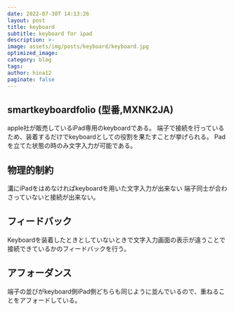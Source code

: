 ```yaml
---
date: 2022-07-30T 14:13:26
layout: post
title: keyboard
subtitle: keyboard for ipad
description: >-
image: assets/img/posts/keyboard/keyboard.jpg
optimized_image: 
category: blog
tags: 
author: hina12
paginate: false
---
```


## smartkeyboardfolio (型番,MXNK2JA)

apple社が販売しているiPad専用のkeyboardである。
端子で接続を行っているため、装着するだけでkeyboardとしての役割を果たすことが挙げられる。
Padを立てた状態の時のみ文字入力が可能である。

## 物理的制約

溝にiPadをはめなければkeyboardを用いた文字入力が出来ない
端子同士が合わさっていないと接続が出来ない。

## フィードバック

Keyboardを装着したときとしていないときで文字入力画面の表示が違うことで接続できているかのフィードバックを行う。

## アフォーダンス

端子の並びがkeyboard側iPad側どちらも同じように並んでいるので、重ねることをアフォードしている。